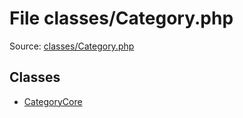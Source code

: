 File classes/Category.php
=========

Source: [classes/Category.php](https://github.com/PrestaShop/PrestaShop/blob/1.5.3.1/classes/Category.php)


Classes
-------

* [CategoryCore](class.CategoryCore.md)

